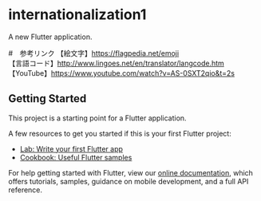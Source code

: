 # internationalization1

A new Flutter application.


#　参考リンク
【絵文字】https://flagpedia.net/emoji<br>
【言語コード】http://www.lingoes.net/en/translator/langcode.htm<br>
【YouTube】https://www.youtube.com/watch?v=AS-0SXT2qio&t=2s<br>


## Getting Started

This project is a starting point for a Flutter application.

A few resources to get you started if this is your first Flutter project:

- [Lab: Write your first Flutter app](https://flutter.dev/docs/get-started/codelab)
- [Cookbook: Useful Flutter samples](https://flutter.dev/docs/cookbook)

For help getting started with Flutter, view our
[online documentation](https://flutter.dev/docs), which offers tutorials,
samples, guidance on mobile development, and a full API reference.
